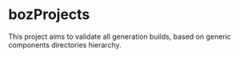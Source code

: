 # bozProjects

This project aims to validate all generation builds, based on generic components directories hierarchy.
